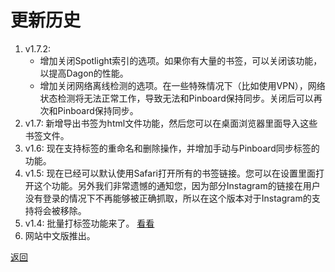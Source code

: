 # 更新历史

1. v1.7.2:
    - 增加关闭Spotlight索引的选项。如果你有大量的书签，可以关闭该功能，以提高Dagon的性能。
    - 增加关闭网络离线检测的选项。在一些特殊情况下（比如使用VPN），网络状态检测将无法正常工作，导致无法和Pinboard保持同步。关闭后可以再次和Pinboard保持同步。
1. v1.7: 新增导出书签为html文件功能，然后您可以在桌面浏览器里面导入这些书签文件。
1. v1.6: 现在支持标签的重命名和删除操作，并增加手动与Pinboard同步标签的功能。
1. v1.5: 现在已经可以默认使用Safari打开所有的书签链接。您可以在设置里面打开这个功能。另外我们非常遗憾的通知您，因为部分Instagram的链接在用户没有登录的情况下不再能够被正确抓取，所以在这个版本对于Instagram的支持将会被移除。
1. v1.4: 批量打标签功能来了。 [看看](/zh-cn/guide06.md)
1. 网站中文版推出。

[返回](/zh-cn/?id=新消息)